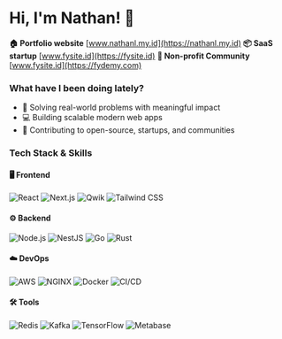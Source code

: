 # Hi, I'm Nathan! 👋
**🏠 Portfolio website** [www.nathanl.my.id](https://nathanl.my.id)
**📦 SaaS startup** [www.fysite.id](https://fysite.id)
**🚀 Non-profit Community** [www.fysite.id](https://fydemy.com)

### What have I been doing lately?
-   🚀 Solving real-world problems with meaningful impact
-   💻 Building scalable modern web apps
-   🌱 Contributing to open-source, startups, and communities


### Tech Stack & Skills

#### 🖥️ Frontend
![React](https://img.shields.io/badge/React-61DAFB?style=for-the-badge&logo=react&logoColor=black) ![Next.js](https://img.shields.io/badge/Next.js-000000?style=for-the-badge&logo=next.js&logoColor=white) ![Qwik](https://img.shields.io/badge/Qwik-3B82F6?style=for-the-badge&logo=qwik&logoColor=white) ![Tailwind CSS](https://img.shields.io/badge/Tailwind_CSS-06B6D4?style=for-the-badge&logo=tailwind-css&logoColor=white)

#### ⚙️ Backend
![Node.js](https://img.shields.io/badge/Node.js-339933?style=for-the-badge&logo=node.js&logoColor=white) ![NestJS](https://img.shields.io/badge/NestJS-E0234E?style=for-the-badge&logo=nestjs&logoColor=white) ![Go](https://img.shields.io/badge/Go-00ADD8?style=for-the-badge&logo=go&logoColor=white) ![Rust](https://img.shields.io/badge/Rust-000000?style=for-the-badge&logo=rust&logoColor=white)

#### ☁️ DevOps
![AWS](https://img.shields.io/badge/AWS-232F3E?style=for-the-badge&logo=amazon-aws&logoColor=white) ![NGINX](https://img.shields.io/badge/NGINX-009639?style=for-the-badge&logo=nginx&logoColor=white) ![Docker](https://img.shields.io/badge/Docker-2496ED?style=for-the-badge&logo=docker&logoColor=white) ![CI/CD](https://img.shields.io/badge/CI/CD-007ACC?style=for-the-badge)

#### 🛠️ Tools 
![Redis](https://img.shields.io/badge/Redis-DC382D?style=for-the-badge&logo=redis&logoColor=white) ![Kafka](https://img.shields.io/badge/Kafka-231F20?style=for-the-badge&logo=apache-kafka&logoColor=white) ![TensorFlow](https://img.shields.io/badge/TensorFlow-FF6F00?style=for-the-badge&logo=tensorflow&logoColor=white) ![Metabase](https://img.shields.io/badge/Metabase-00B2C3?style=for-the-badge&logo=metabase&logoColor=white)
